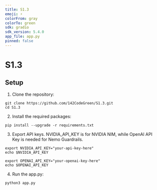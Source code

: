 ```yaml
---
title: S1.3
emoji: ⚡
colorFrom: gray
colorTo: green
sdk: gradio
sdk_version: 5.4.0
app_file: app.py
pinned: false
---
```


# S1.3

## Setup

1. Clone the repository:
```
git clone https://github.com/142CodeGreen/S1.3.git
cd S1.3
```

2. Install the required packages:
```
pip install --upgrade -r requirements.txt
```

3. Export API keys. NVIDIA_API_KEY is for NVIDIA NIM, while OpenAI API Key is needed for Nemo Guardrails. 
```
export NVIDIA_API_KEY="your-api-key-here"
echo $NVIDIA_API_KEY

export OPENAI_API_KEY="your-openai-key-here"
echo $OPENAI_API_KEY
```

4. Run the app.py:
```
python3 app.py
```
